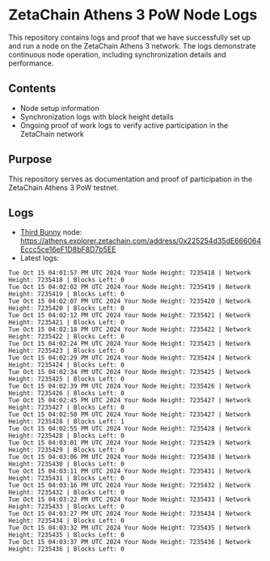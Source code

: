 # ZetaChain Athens 3 PoW Node Logs
This repository contains logs and proof that we have successfully set up and run a node on the ZetaChain Athens 3 network. The logs demonstrate continuous node operation, including synchronization details and performance.

## Contents
- Node setup information
- Synchronization logs with block height details
- Ongoing proof of work logs to verify active participation in the ZetaChain network

## Purpose
This repository serves as documentation and proof of participation in the ZetaChain Athens 3 PoW testnet.

## Logs

- [Third Bunny](https://thirdbunny.xyz/) node: https://athens.explorer.zetachain.com/address/0x225254d35dE666064Eccc5ce16eF1D8bF8D7b5EE
- Latest logs:
```
Tue Oct 15 04:01:57 PM UTC 2024 Your Node Height: 7235418 | Network Height: 7235418 | Blocks Left: 0
Tue Oct 15 04:02:02 PM UTC 2024 Your Node Height: 7235419 | Network Height: 7235419 | Blocks Left: 0
Tue Oct 15 04:02:07 PM UTC 2024 Your Node Height: 7235420 | Network Height: 7235420 | Blocks Left: 0
Tue Oct 15 04:02:12 PM UTC 2024 Your Node Height: 7235421 | Network Height: 7235421 | Blocks Left: 0
Tue Oct 15 04:02:18 PM UTC 2024 Your Node Height: 7235422 | Network Height: 7235422 | Blocks Left: 0
Tue Oct 15 04:02:24 PM UTC 2024 Your Node Height: 7235423 | Network Height: 7235423 | Blocks Left: 0
Tue Oct 15 04:02:29 PM UTC 2024 Your Node Height: 7235424 | Network Height: 7235424 | Blocks Left: 0
Tue Oct 15 04:02:34 PM UTC 2024 Your Node Height: 7235425 | Network Height: 7235425 | Blocks Left: 0
Tue Oct 15 04:02:39 PM UTC 2024 Your Node Height: 7235426 | Network Height: 7235426 | Blocks Left: 0
Tue Oct 15 04:02:45 PM UTC 2024 Your Node Height: 7235427 | Network Height: 7235427 | Blocks Left: 0
Tue Oct 15 04:02:50 PM UTC 2024 Your Node Height: 7235427 | Network Height: 7235428 | Blocks Left: 1
Tue Oct 15 04:02:55 PM UTC 2024 Your Node Height: 7235428 | Network Height: 7235428 | Blocks Left: 0
Tue Oct 15 04:03:01 PM UTC 2024 Your Node Height: 7235429 | Network Height: 7235429 | Blocks Left: 0
Tue Oct 15 04:03:06 PM UTC 2024 Your Node Height: 7235430 | Network Height: 7235430 | Blocks Left: 0
Tue Oct 15 04:03:11 PM UTC 2024 Your Node Height: 7235431 | Network Height: 7235431 | Blocks Left: 0
Tue Oct 15 04:03:16 PM UTC 2024 Your Node Height: 7235432 | Network Height: 7235432 | Blocks Left: 0
Tue Oct 15 04:03:22 PM UTC 2024 Your Node Height: 7235433 | Network Height: 7235433 | Blocks Left: 0
Tue Oct 15 04:03:27 PM UTC 2024 Your Node Height: 7235434 | Network Height: 7235434 | Blocks Left: 0
Tue Oct 15 04:03:32 PM UTC 2024 Your Node Height: 7235435 | Network Height: 7235435 | Blocks Left: 0
Tue Oct 15 04:03:37 PM UTC 2024 Your Node Height: 7235436 | Network Height: 7235436 | Blocks Left: 0
```
